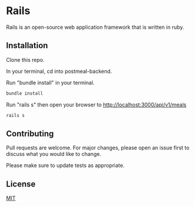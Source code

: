 # Rails

Rails is an open-source web application framework that is written in ruby. 

## Installation

Clone this repo. 

In your terminal, cd into postmeal-backend.

Run "bundle install" in your terminal.
```bash
bundle install
```

Run "rails s" then open your browser to
[http://localhost:3000/api/v1/meals](http://localhost:3000/api/v1/meals)

```bash
rails s
```

## Contributing
Pull requests are welcome. For major changes, please open an issue first to discuss what you would like to change.

Please make sure to update tests as appropriate.

## License
[MIT](https://github.com/Lamtammy1515/PostMeal_Client/blob/main/LICENSE.md)
